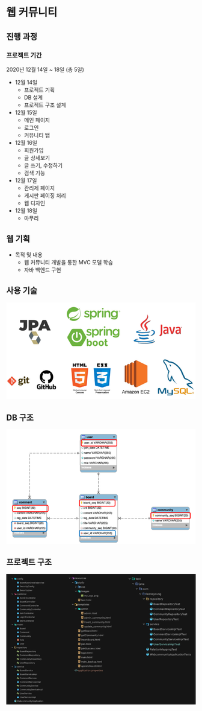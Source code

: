 # 웹 커뮤니티

## 진행 과정

### 프로젝트 기간
2020년 12월 14일 ~ 18일 (총 5일)

- 12월 14일
    - 프로젝트 기획
    - DB 설계
    - 프로젝트 구조 설계
- 12월 15일
    - 메인 페이지
    - 로그인
    - 커뮤니티 탭
- 12월 16일
    - 회원가입
    - 글 상세보기
    - 글 쓰기, 수정하기
    - 검색 기능
- 12월 17일
    - 관리제 페이지
    - 게시판 페이징 처리
    - 웹 디자인
- 12월 18일
    - 마무리
    
## 웹 기획
- 목적 및 내용
    - 웹 커뮤니티 개발을 통한 MVC 모델 학습
    - 자바 백엔드 구현
    
## 사용 기술
![skills](img/skill.png)

## DB 구조
![db architecture](img/db.png)

## 프로젝트 구조
![project architecture](img/project.png)